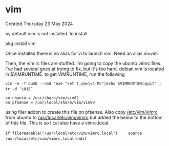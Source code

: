 # vim
Created Thursday 23 May 2024

by default vim is not installed. to install

pkg install vim

Once installed there is no alias for vi to launch vim. Need an alias vi=vim

Then, the vim rc files are stuffed. I'm going to copy the ubuntu vimrc files. I've had several goes at trying to fix, but it's too hard. debian.vim is located in $VIMRUNTIME. to get VIMRUNTIME, run the following

``vim -e -T dumb --cmd 'exe "set t_cm=\<C-M>"|echo $VIMRUNTIME|quit' | tr -d '\015``'

	on ubuntu = /usr/share/vim/vim82
	on pfSense = /usr/local/share/vim/vim90


using filer addon to create this file on pfsense. Also copy [/etc/vim/vimrc](file:///etc/vim/vimrc) from ubuntu to [/usr/local/etc/vim/vimrc](file:///usr/local/etc/vim/vimrc) but added the below to the bottom of this file. This is so I cal also have a vimrc.local.

``if filereadable("/usr/local/etc/vim/vimrc.local")``
``    source /usr/local/etc/vim/vimrc.local``
``endif``
 



